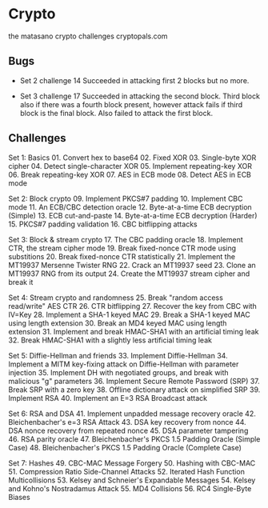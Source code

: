 Crypto
======
the matasano crypto challenges cryptopals.com

Bugs
----
* Set 2 challenge 14
Succeeded in attacking first 2 blocks but no more.

* Set 3 challenge 17
Succeeded in attacking the second block.  Third block also if there was a
fourth block present, however attack fails if third block is the final
block. Also failed to attack the first block.


Challenges 
----------

Set 1: Basics
        01. Convert hex to base64
        02. Fixed XOR
        03. Single-byte XOR cipher
        04. Detect single-character XOR
        05. Implement repeating-key XOR
        06. Break repeating-key XOR
        07. AES in ECB mode
        08. Detect AES in ECB mode
 
Set 2: Block crypto
        09. Implement PKCS#7 padding
        10. Implement CBC mode
        11. An ECB/CBC detection oracle
        12. Byte-at-a-time ECB decryption (Simple)
        13. ECB cut-and-paste
        14. Byte-at-a-time ECB decryption (Harder)
        15. PKCS#7 padding validation
        16. CBC bitflipping attacks
 
Set 3: Block & stream crypto
        17. The CBC padding oracle
        18. Implement CTR, the stream cipher mode
        19. Break fixed-nonce CTR mode using substitions
        20. Break fixed-nonce CTR statistically
        21. Implement the MT19937 Mersenne Twister RNG
        22. Crack an MT19937 seed
        23. Clone an MT19937 RNG from its output
        24. Create the MT19937 stream cipher and break it
 
Set 4: Stream crypto and randomness
        25. Break "random access read/write" AES CTR
        26. CTR bitflipping
        27. Recover the key from CBC with IV=Key
        28. Implement a SHA-1 keyed MAC
        29. Break a SHA-1 keyed MAC using length extension
        30. Break an MD4 keyed MAC using length extension
        31. Implement and break HMAC-SHA1 with an artificial timing leak
        32. Break HMAC-SHA1 with a slightly less artificial timing leak
 
Set 5: Diffie-Hellman and friends
        33. Implement Diffie-Hellman
        34. Implement a MITM key-fixing attack on Diffie-Hellman with parameter injection
        35. Implement DH with negotiated groups, and break with malicious "g" parameters
        36. Implement Secure Remote Password (SRP)
        37. Break SRP with a zero key
        38. Offline dictionary attack on simplified SRP
        39. Implement RSA
        40. Implement an E=3 RSA Broadcast attack
 
Set 6: RSA and DSA
        41. Implement unpadded message recovery oracle
        42. Bleichenbacher's e=3 RSA Attack
        43. DSA key recovery from nonce
        44. DSA nonce recovery from repeated nonce
        45. DSA parameter tampering
        46. RSA parity oracle
        47. Bleichenbacher's PKCS 1.5 Padding Oracle (Simple Case)
        48. Bleichenbacher's PKCS 1.5 Padding Oracle (Complete Case)
 
Set 7: Hashes
        49. CBC-MAC Message Forgery
        50. Hashing with CBC-MAC
        51. Compression Ratio Side-Channel Attacks
        52. Iterated Hash Function Multicollisions
        53. Kelsey and Schneier's Expandable Messages
        54. Kelsey and Kohno's Nostradamus Attack
        55. MD4 Collisions
        56. RC4 Single-Byte Biases
